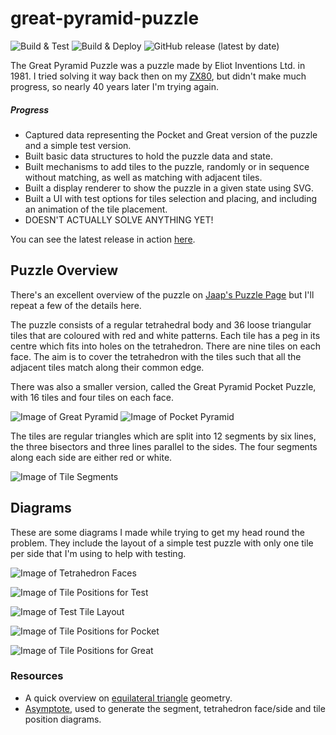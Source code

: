 # great-pyramid-puzzle

![Build & Test](https://github.com/RatJuggler/great-pyramid-puzzle/workflows/Build%20&%20Test/badge.svg)
![Build & Deploy](https://github.com/RatJuggler/great-pyramid-puzzle/workflows/Build%20&%20Deploy/badge.svg)
![GitHub release (latest by date)](https://img.shields.io/github/v/release/RatJuggler/great-pyramid-puzzle)

The Great Pyramid Puzzle was a puzzle made by Eliot Inventions Ltd. in 1981. I tried solving it way back then on my 
[ZX80](https://en.wikipedia.org/wiki/ZX80), but didn't make much progress, so nearly 40 years later I'm trying again.

##### Progress
- Captured data representing the Pocket and Great version of the puzzle and a simple test version.
- Built basic data structures to hold the puzzle data and state.
- Built mechanisms to add tiles to the puzzle, randomly or in sequence without matching, as well as matching with adjacent tiles. 
- Built a display renderer to show the puzzle in a given state using SVG.
- Built a UI with test options for tiles selection and placing, and including an animation of the tile placement.
- DOESN'T ACTUALLY SOLVE ANYTHING YET!

You can see the latest release in action [here](https://ratjuggler.github.io/great-pyramid-puzzle/).

## Puzzle Overview
There's an excellent overview of the puzzle on [Jaap's Puzzle Page](https://www.jaapsch.net/puzzles/pyramid.htm) but I'll repeat a
few of the details here.

The puzzle consists of a regular tetrahedral body and 36 loose triangular tiles that are coloured with red and white patterns. 
Each tile has a peg in its centre which fits into holes on the tetrahedron. There are nine tiles on each face. The aim is to cover
the tetrahedron with the tiles such that all the adjacent tiles match along their common edge.

There was also a smaller version, called the Great Pyramid Pocket Puzzle, with 16 tiles and four tiles on each face.

![Image of Great Pyramid](https://raw.githubusercontent.com/RatJuggler/great-pyramid-puzzle/main/images/great-pyramid.jpg)
![Image of Pocket Pyramid](https://raw.githubusercontent.com/RatJuggler/great-pyramid-puzzle/main/images/pocket-pyramid.jpg)

The tiles are regular triangles which are split into 12 segments by six lines, the three bisectors and three lines parallel to the
sides. The four segments along each side are either red or white.

![Image of Tile Segments](https://raw.githubusercontent.com/RatJuggler/great-pyramid-puzzle/main/images/tile-segments.svg)

## Diagrams
These are some diagrams I made while trying to get my head round the problem. They include the layout of a simple test puzzle with
only one tile per side that I'm using to help with testing.

![Image of Tetrahedron Faces](https://raw.githubusercontent.com/RatJuggler/great-pyramid-puzzle/main/images/tetrahedron-faces.svg)

![Image of Tile Positions for Test](https://raw.githubusercontent.com/RatJuggler/great-pyramid-puzzle/main/images/tile-positions-test.svg)

![Image of Test Tile Layout](https://raw.githubusercontent.com/RatJuggler/great-pyramid-puzzle/main/images/tile-test-layout.svg)

![Image of Tile Positions for Pocket](https://raw.githubusercontent.com/RatJuggler/great-pyramid-puzzle/main/images/tile-positions-pocket.svg)

![Image of Tile Positions for Great](https://raw.githubusercontent.com/RatJuggler/great-pyramid-puzzle/main/images/tile-positions-great.svg)

### Resources
- A quick overview on [equilateral triangle](https://en.wikipedia.org/wiki/Equilateral_triangle) geometry.
- [Asymptote](https://asymptote.sourceforge.io/), used to generate the segment, tetrahedron face/side and tile position diagrams.
